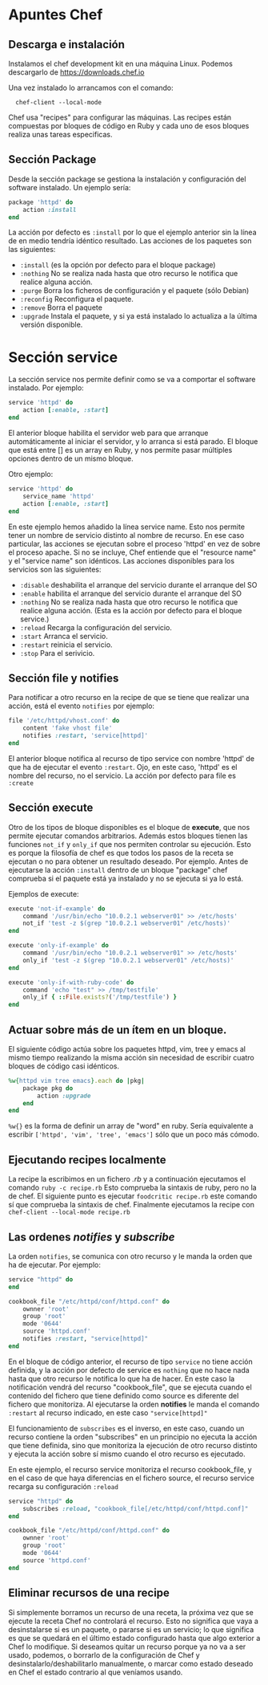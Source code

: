 Apuntes Chef
============

Descarga e instalación
----------------------
Instalamos el chef development kit en una máquina Linux. Podemos descargarlo de https://downloads.chef.io

Una vez instalado lo arrancamos con el comando:

      chef-client --local-mode

Chef usa "recipes" para configurar las máquinas. Las recipes están compuestas por bloques de código en Ruby y cada uno de esos bloques realiza unas tareas especificas.

Sección Package
---------------
Desde la sección package se gestiona la instalación y configuración del software instalado. Un ejemplo sería:

```ruby
package 'httpd' do
	action :install
end
```

La acción por defecto es `:install` por lo que el ejemplo anterior sin la línea de en medio tendría idéntico resultado.
Las acciones de los paquetes son las siguientes:
- `:install` (es la opción por defecto para el bloque package)
- `:nothing` No se realiza nada hasta que otro recurso le notifica que realice alguna acción.
- `:purge` Borra los ficheros de configuración y el paquete (sólo Debian)
- `:reconfig` Reconfigura el paquete.
- `:remove` Borra el paquete
- `:upgrade` Instala el paquete, y si ya está instalado lo actualiza a la última versión disponible.

Sección service
===============
La sección service nos permite definir como se va a comportar el software instalado. Por ejemplo:

```ruby
service 'httpd' do
	action [:enable, :start]
end
```

El anterior bloque habilita el servidor web para que arranque automáticamente al iniciar el servidor, y lo arranca si está parado. El bloque que está entre [] es un array en Ruby, y nos permite pasar múltiples opciones dentro de un mismo bloque.

Otro ejemplo:

```ruby
service 'httpd' do
	service_name 'httpd'
	action [:enable, :start]
end
```

En este ejemplo hemos añadido la línea service name. Esto nos permite tener un nombre de servicio distinto al nombre de recurso. En ese caso particular, las acciones se ejecutan sobre el proceso 'httpd' en vez de sobre el proceso apache. Si no se incluye, Chef entiende que el "resource name" y el "service name" son idénticos.
Las acciones disponibles para los servicios son las siguientes:
- `:disable` deshabilita el arranque del servicio durante el arranque del SO
- `:enable` habilita el arranque del servicio durante el arranque del SO
- `:nothing` No se realiza nada hasta que otro recurso le notifica que realice alguna acción. (Esta es la acción por defecto para el bloque service.)
- `:reload` Recarga la configuración del servicio.
- `:start` Arranca el servicio.
- `:restart` reinicia el servicio.
- `:stop` Para el serivicio.

Sección file y notifies
-----------------------
Para notificar a otro recurso en la recipe de que se tiene que realizar una acción, está el evento `notifies` por ejemplo:

```ruby
file '/etc/httpd/vhost.conf' do
	content 'fake vhost file'
	notifies :restart, 'service[httpd]'
end
```

El anterior bloque notifica al recurso de tipo service con nombre 'httpd' de que ha de ejecutar el evento `:restart`. Ojo, en este caso, 'httpd' es el nombre del recurso, no el servicio.
La acción por defecto para file es `:create`

Sección execute
---------------
Otro de los tipos de bloque disponibles es el bloque de **execute**, que nos permite ejecutar comandos arbitrarios. Además estos bloques tienen las funciones `not_if` y `only_if` que nos permiten controlar su ejecución. Esto es porque la filosofía de chef es que todos los pasos de la receta se ejecutan o no para obtener un resultado deseado. Por ejemplo. Antes de ejecutarse la acción `:install` dentro  de un bloque "package" chef comprueba si el paquete está ya instalado y no se ejecuta si ya lo está.

Ejemplos de execute:

```ruby
execute 'not-if-example' do
	command '/usr/bin/echo "10.0.2.1 webserver01" >> /etc/hosts'
	not_if 'test -z $(grep "10.0.2.1 webserver01" /etc/hosts)'
end

execute 'only-if-example' do
	command '/usr/bin/echo "10.0.2.1 webserver01" >> /etc/hosts'
	only_if 'test -z $(grep "10.0.2.1 webserver01" /etc/hosts)'
end

execute 'only-if-with-ruby-code' do
	command 'echo "test" >> /tmp/testfile'
	only_if { ::File.exists?('/tmp/testfile') }
end
```

Actuar sobre más de un ítem en un bloque.
-----------------------------------------
El siguiente código actúa sobre los paquetes httpd, vim, tree y emacs al mismo tiempo realizando la misma acción sin necesidad de escribir cuatro bloques de código casi idénticos.

```ruby
%w{httpd vim tree emacs}.each do |pkg|
	package pkg do
		action :upgrade
	end
end
```

`%w{}` es la forma de definir un array de "word" en ruby. Sería equivalente a escribir `['httpd', 'vim', 'tree', 'emacs']` sólo que un poco más cómodo.

Ejecutando recipes localmente
-----------------------------
La recipe la escribimos en un fichero _.rb_ y a continuación ejecutamos el comando `ruby -c recipe.rb` Esto comprueba la sintaxis de ruby, pero no la de chef.
El siguiente punto es ejecutar `foodcritic recipe.rb` este comando sí que comprueba la sintaxis de chef.
Finalmente ejecutamos la recipe con `chef-client --local-mode recipe.rb`

Las ordenes _notifies_ y _subscribe_
-----------------------------------
La orden `notifies`, se comunica con otro recurso y le manda la orden que ha de ejecutar. Por ejemplo:

```ruby
service "httpd" do
end

cookbook_file "/etc/httpd/conf/httpd.conf" do
	ownner 'root'
	group 'root'
	mode '0644'
	source 'httpd.conf'
	notifies :restart, "service[httpd]"
end
```

En el bloque de código anterior, el recurso de tipo `service` no tiene acción definida, y la acción por defecto de service es `nothing` que no hace nada hasta que otro recurso le notifica lo que ha de hacer. En este caso la notificación vendrá del recurso "cookbook_file", que se ejecuta cuando el contenido del fichero que tiene definido como source es diferente del fichero que monitoriza. Al ejecutarse la orden **notifies** le manda el comando `:restart` al recurso indicado, en este caso `"service[httpd]"`

El funcionamiento de `subscribes` es el inverso, en este caso, cuando un recurso contiene la orden "subscribes" en un principio no ejecuta la acción que tiene definida, sino que monitoriza la ejecución de otro recurso distinto y ejecuta la acción sobre sí mismo cuando el otro recurso es ejecutado.

En este ejemplo, el recurso service monitoriza el recurso cookbook_file, y en el caso de que haya diferencias en el fichero source, el recurso service recarga su configuración `:reload`

```ruby
service "httpd" do
	subscribes :reload, "cookbook_file[/etc/httpd/conf/httpd.conf]"
end

cookbook_file "/etc/httpd/conf/httpd.conf" do
	ownner 'root'
	group 'root'
	mode '0644'
	source 'httpd.conf'
end
```

Eliminar recursos de una recipe
-------------------------------
Si simplemente borramos un recurso de una receta, la próxima vez que se ejecute la receta Chef no controlará el recurso. Esto no significa que vaya a desinstalarse si es un paquete, o pararse si es un servicio; lo que significa es que se quedará en el último estado configurado hasta que algo exterior a Chef lo modifique. Si deseamos quitar un recurso porque ya no va a ser usado, podemos, o borrarlo de la configuración de Chef y desinstalarlo/deshabilitarlo manualmente, o marcar como estado deseado en Chef el estado contrario al que veníamos usando.
